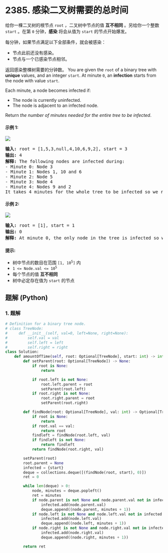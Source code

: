 # 2385. 感染二叉树需要的总时间
给你一棵二叉树的根节点 `root` ，二叉树中节点的值 **互不相同** 。另给你一个整数 `start` 。在第 `0` 分钟，**感染** 将会从值为 `start` 的节点开始爆发。

每分钟，如果节点满足以下全部条件，就会被感染：

* 节点此前还没有感染。
* 节点与一个已感染节点相邻。

返回感染整棵树需要的分钟数。
You are given the `root` of a binary tree with **unique** values, and an integer `start`. At minute `0`, an **infection** starts from the node with value `start`.

Each minute, a node becomes infected if:

* The node is currently uninfected.
* The node is adjacent to an infected node.

Return *the number of minutes needed for the entire tree to be infected*.

#### 示例 1:
![](https://assets.leetcode.com/uploads/2022/06/25/image-20220625231744-1.png)
<pre>
<strong>输入:</strong> root = [1,5,3,null,4,10,6,9,2], start = 3
<strong>输出:</strong> 4
<strong>解释:</strong> The following nodes are infected during:
- Minute 0: Node 3
- Minute 1: Nodes 1, 10 and 6
- Minute 2: Node 5
- Minute 3: Node 4
- Minute 4: Nodes 9 and 2
It takes 4 minutes for the whole tree to be infected so we return 4.
</pre>

#### 示例 2:
![](https://assets.leetcode.com/uploads/2022/06/25/image-20220625231812-2.png)
<pre>
<strong>输入:</strong> root = [1], start = 1
<strong>输出:</strong> 0
<strong>解释:</strong> At minute 0, the only node in the tree is infected so we return 0.
</pre>

#### 提示:
* 树中节点的数目在范围 <code>[1, 10<sup>5</sup>]</code> 内
* <code>1 <= Node.val <= 10<sup>5</sup></code>
* 每个节点的值 **互不相同**
* 树中必定存在值为 `start` 的节点

## 题解 (Python)

### 1. 题解
```Python
# Definition for a binary tree node.
# class TreeNode:
#     def __init__(self, val=0, left=None, right=None):
#         self.val = val
#         self.left = left
#         self.right = right
class Solution:
    def amountOfTime(self, root: Optional[TreeNode], start: int) -> int:
        def setParent(root: Optional[TreeNode]) -> None:
            if root is None:
                return

            if root.left is not None:
                root.left.parent = root
                setParent(root.left)
            if root.right is not None:
                root.right.parent = root
                setParent(root.right)

        def findNode(root: Optional[TreeNode], val: int) -> Optional[TreeNode]:
            if root is None:
                return
            if root.val == val:
                return root
            findleft = findNode(root.left, val)
            if findleft is not None:
                return findleft
            return findNode(root.right, val)

        setParent(root)
        root.parent = None
        infected = {start}
        deque = collections.deque([(findNode(root, start), 0)])
        ret = 0

        while len(deque) > 0:
            node, minutes = deque.popleft()
            ret = minutes
            if node.parent is not None and node.parent.val not in infected:
                infected.add(node.parent.val)
                deque.append((node.parent, minutes + 1))
            if node.left is not None and node.left.val not in infected:
                infected.add(node.left.val)
                deque.append((node.left, minutes + 1))
            if node.right is not None and node.right.val not in infected:
                infected.add(node.right.val)
                deque.append((node.right, minutes + 1))

        return ret
```
